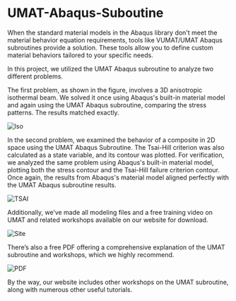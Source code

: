 # UMAT-Abaqus-Suboutine
 When the standard material models in the Abaqus library don't meet the material behavior equation requirements, tools like VUMAT/UMAT Abaqus subroutines provide a solution. These tools allow you to define custom material behaviors tailored to your specific needs.

In this project, we utilized the UMAT Abaqus subroutine to analyze two different problems.

The first problem, as shown in the figure, involves a 3D anisotropic isothermal beam. We solved it once using Abaqus's built-in material model and again using the UMAT Abaqus subroutine, comparing the stress patterns. The results matched exactly.

![Iso](https://github.com/user-attachments/assets/deb16dea-1995-4e65-9027-9a47fc69e858)


In the second problem, we examined the behavior of a composite in 2D space using the UMAT Abaqus Subroutine. The Tsai-Hill criterion was also calculated as a state variable, and its contour was plotted. For verification, we analyzed the same problem using Abaqus's built-in material model, plotting both the stress contour and the Tsai-Hill failure criterion contour. Once again, the results from Abaqus's material model aligned perfectly with the UMAT Abaqus subroutine results.

![TSAI](https://github.com/user-attachments/assets/2cf016a6-f95f-4fcf-b7d7-412c15faad52)

Additionally, we’ve made all modeling files and a free training video on UMAT and related workshops available on our website for download.

![Site](https://github.com/user-attachments/assets/a48b0dfa-c170-4559-ae3f-c335b5097583)


There’s also a free PDF offering a comprehensive explanation of the UMAT subroutine and workshops, which we highly recommend.


![PDF](https://github.com/user-attachments/assets/361139f9-77e4-402e-b630-5ae20a160310)

By the way, our website includes other workshops on the UMAT subroutine, along with numerous other useful tutorials.
